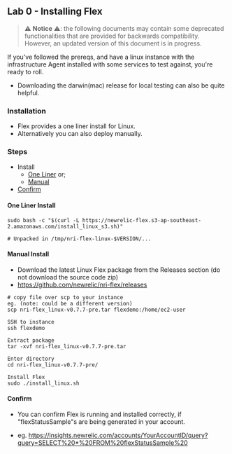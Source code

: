 ## Lab 0 - Installing Flex

> ⚠️ **Notice** ⚠️: the following documents may contain some deprecated functionalities that
are provided for backwards compatibility. However, an updated version of this
document is in progress. 

If you've followed the prereqs, and have a linux instance with the infrastructure Agent installed with some services to test against, you're ready to roll.
* Downloading the darwin(mac) release for local testing can also be quite helpful.

### Installation 
* Flex provides a one liner install for Linux.
* Alternatively you can also deploy manually.

### Steps
* Install
    * [One Liner](#one-liner-install) or;
    * [Manual](#manual-install)
* [Confirm](#confirm)

#### One Liner Install
```
sudo bash -c "$(curl -L https://newrelic-flex.s3-ap-southeast-2.amazonaws.com/install_linux_s3.sh)"

# Unpacked in /tmp/nri-flex-linux-$VERSION/...
```

#### Manual Install

* Download the latest Linux Flex package from the Releases section (do not download the source code zip)
* https://github.com/newrelic/nri-flex/releases

```
# copy file over scp to your instance
eg. (note: could be a different version)
scp nri-flex_linux-v0.7.7-pre.tar flexdemo:/home/ec2-user 

SSH to instance
ssh flexdemo

Extract package
tar -xvf nri-flex_linux-v0.7.7-pre.tar

Enter directory
cd nri-flex_linux-v0.7.7-pre/

Install Flex
sudo ./install_linux.sh

```

#### Confirm
* You can confirm Flex is running and installed correctly, if "flexStatusSample"s are being generated in your account.

* eg. https://insights.newrelic.com/accounts/YourAccountID/query?query=SELECT%20*%20FROM%20flexStatusSample%20
